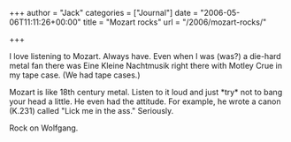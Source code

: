 +++
author = "Jack"
categories = ["Journal"]
date = "2006-05-06T11:11:26+00:00"
title = "Mozart rocks"
url = "/2006/mozart-rocks/"

+++

I love listening to Mozart. Always have. Even when I was (was?) a die-hard metal fan there was Eine Kleine Nachtmusik right there with Motley Crue in my tape case. (We had tape cases.) 

Mozart is like 18th century metal. Listen to it loud and just \*try\* not to bang your head a little. He even had the attitude. For example, he wrote a canon (K.231) called "Lick me in the ass." Seriously. 

Rock on Wolfgang.